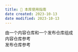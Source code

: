 ```yaml
---
title: 🧰 本库使用指南
date created: 2023-10-13
date modified: 2023-10-13
---
```


由一个内容仓库和一个发布仓库组成  
内容仓库参考  
发布仓库参考
